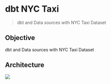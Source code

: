# dbt NYC Taxi

> dbt and Data sources with NYC Taxi Dataset

## Objective

dbt and Data sources with NYC Taxi Dataset

## Architecture

![](https://user-images.githubusercontent.com/62965911/214293278-b30be10b-9cdd-4ca3-8efa-654ca8303f3b.svg)